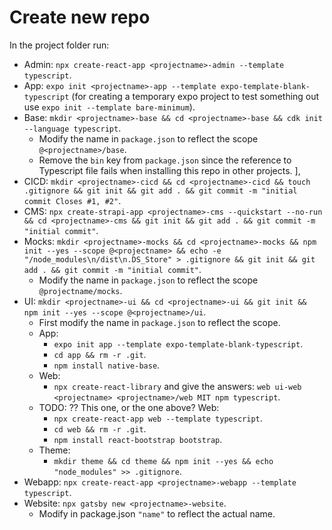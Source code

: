# Create new repo

In the project folder run:
- Admin: `npx create-react-app <projectname>-admin --template typescript`.
- App: `expo init <projectname>-app --template expo-template-blank-typescript` (for creating a temporary expo project to test something out use `expo init --template bare-minimum`).
- Base: `mkdir <projectname>-base && cd <projectname>-base && cdk init --language typescript`.
    - Modify the name in `package.json` to reflect the scope `@<projectname>/base`.
    - Remove the `bin` key from `package.json` since the reference to Typescript file fails when installing this repo in other projects.
  ],
- CICD: `mkdir <projectname>-cicd && cd <projectname>-cicd && touch .gitignore && git init && git add . && git commit -m "initial commit Closes #1, #2"`.
- CMS: `npx create-strapi-app <projectname>-cms --quickstart --no-run && cd <projectname>-cms && git init && git add . && git commit -m "initial commit"`.
- Mocks: `mkdir <projectname>-mocks && cd <projectname>-mocks && npm init --yes --scope @<projectname> && echo -e "/node_modules\n/dist\n.DS_Store" > .gitignore && git init && git add . && git commit -m "initial commit"`.
    - Modify the name in `package.json` to reflect the scope `@projectname/mocks`.
- UI: `mkdir <projectname>-ui && cd <projectname>-ui && git init && npm init --yes --scope @<projectname>/ui`.
    - First modify the name in `package.json` to reflect the scope.
    - App:
        - `expo init app --template expo-template-blank-typescript`.
        - `cd app && rm -r .git`.
        - `npm install native-base`.
    - Web:
        - `npx create-react-library` and give the answers: `web ui-web <projectname> <projectname>/web MIT npm typescript`.
    - TODO: ?? This one, or the one above? Web:
        - `npx create-react-app web --template typescript`.
        - `cd web && rm -r .git`.
        - `npm install react-bootstrap bootstrap`.
    - Theme: 
        - `mkdir theme && cd theme && npm init --yes && echo "node_modules" >> .gitignore`.
- Webapp: `npx create-react-app <projectname>-webapp --template typescript`.
- Website: `npx gatsby new <projectname>-website`.
    - Modify in package.json `"name"` to reflect the actual name.
